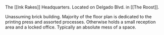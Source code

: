 ---
---

The [[Ink Rakes]] Headquarters. Located on Delgado Blvd. in [[The Roost]].

Unassuming brick building. Majority of the floor plan is dedicated to the printing press and assorted processes. Otherwise holds a small reception area and a locked office. Typically an absolute mess of a space.
